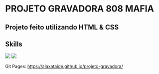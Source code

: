 # PROJETO GRAVADORA 808 MAFIA

## Projeto feito utilizando HTML & CSS

## Skills
<img src="https://img.shields.io/badge/HTML5-E34F26?style=for-the-badge&logo=html5&logoColor=white">  <img src="https://img.shields.io/badge/CSS3-1572B6?style=for-the-badge&logo=css3&logoColor=white">

Git Pages: https://alaxataide.github.io/projeto-gravadora/
